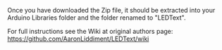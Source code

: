 Once you have downloaded the Zip file, it should be extracted into your Arduino Libraries folder and the folder renamed to "LEDText".

For full instructions see the Wiki at original authors page: https://github.com/AaronLiddiment/LEDText/wiki
